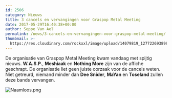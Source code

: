 ```yaml
---
id: 2506
category: Nieuws
title: 3 cancels en vervangingen voor Graspop Metal Meeting
date: 2017-05-29T16:40:38+00:00
author: Seppe Van Ael
permalink: /news/3-cancels-en-vervangingen-voor-graspop-metal-meeting/
thumbnail: >-
  https://res.cloudinary.com/rockxxl/image/upload/14079819_1277226938984128_7865485276749970898_n.png
---
```

De organisatie van Graspop Metal Meeting kwam vandaag met spijtig nieuws. **W.A.S.P.**, **Meshiaak** en **Nothing More** zijn van de affiche geschrapt. De organisatie liet geen juiste oorzaak voor de cancels weten. Niet getreurd, niemand minder dan **Dee Snider**, **MaYan** en **Toseland** zullen deze bands vervangen.

![Naamloos.png](https://res.cloudinary.com/rockxxl/image/upload/Naamloos.png)


